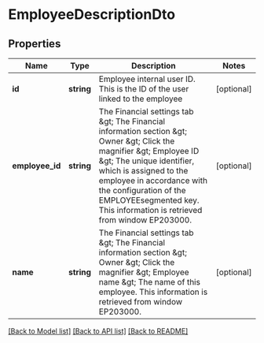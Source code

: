 # EmployeeDescriptionDto

## Properties
Name | Type | Description | Notes
------------ | ------------- | ------------- | -------------
**id** | **string** | Employee internal user ID. This is the ID of the user linked to the employee | [optional] 
**employee_id** | **string** | The Financial settings tab &amp;gt; The Financial information section &amp;gt; Owner &amp;gt; Click the magnifier  &amp;gt; Employee ID &amp;gt; The unique identifier, which is assigned to the employee in accordance with the configuration of the EMPLOYEEsegmented key. This information is retrieved from window EP203000. | [optional] 
**name** | **string** | The Financial settings tab &amp;gt; The Financial information section &amp;gt; Owner &amp;gt; Click the magnifier &amp;gt; Employee name &amp;gt; The name of this employee. This information is retrieved from window EP203000. | [optional] 

[[Back to Model list]](../README.md#documentation-for-models) [[Back to API list]](../README.md#documentation-for-api-endpoints) [[Back to README]](../README.md)


